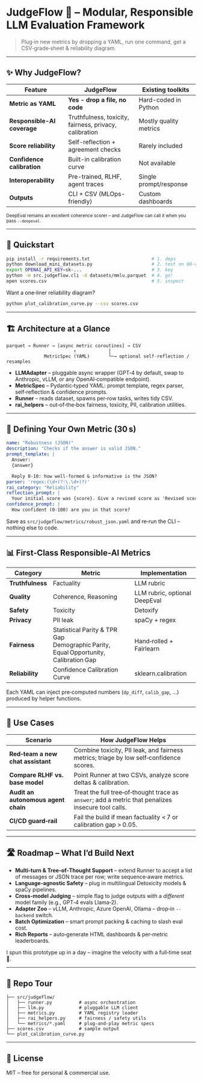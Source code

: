
# JudgeFlow 🚦 – Modular, Responsible LLM Evaluation Framework
> Plug‑in new metrics by dropping a YAML, run one command, get a CSV‑grade‑sheet & reliability diagram.

---

## ✨ Why JudgeFlow?

| Feature | JudgeFlow | Existing toolkits |
|---------|-----------|--------------------|
| **Metric as YAML** | **Yes - drop a file, no code** | Hard-coded in Python |
| **Responsible-AI coverage** | Truthfulness, toxicity, fairness, privacy, calibration | Mostly quality metrics |
| **Score reliability** | Self-reflection + agreement checks | Rarely included |
| **Confidence calibration** | Built-in calibration curve | Not available |
| **Interoperability** | Pre-trained, RLHF, agent traces | Single prompt/response |
| **Outputs** | CLI + CSV (MLOps-friendly) | Custom dashboards |

<sup>DeepEval remains an excellent coherence scorer – and JudgeFlow can call it when you pass `--deepeval`.</sup>

---

## 🚀 Quickstart

```bash
pip install -r requirements.txt                       # 1. deps
python download_mini_datasets.py                      # 2. test on 60‑row toy data
export OPENAI_API_KEY=sk‑...                          # 3. key
python -m src.judgeflow.cli -d datasets/mmlu.parquet  # 4. go!
open scores.csv                                       # 5. inspect
```

Want a one‑liner reliability diagram?

```bash
python plot_calibration_curve.py --csv scores.csv
```

---

## 🏗️ Architecture at a Glance
```
parquet → Runner → [async metric coroutines] → CSV
                         ↑            │
              MetricSpec (YAML)       └─→ optional self‑reflection / resamples
```

* **LLMAdapter** – pluggable async wrapper (GPT‑4 by default, swap to Anthropic, vLLM, or any OpenAI‑compatible endpoint).  
* **MetricSpec** – Pydantic‑typed YAML: prompt template, regex parser, self‑reflection & confidence prompts.  
* **Runner** – reads dataset, spawns per‑row tasks, writes tidy CSV.  
* **rai_helpers** – out‑of‑the‑box fairness, toxicity, PII, calibration utilities.



---

## 🔌 Defining Your Own Metric (30 s)

```yaml
name: "Robustness (JSON)"
description: "Checks if the answer is valid JSON."
prompt_template: |
  Answer:
  {answer}

  Reply 0‑10: how well‑formed & informative is the JSON?
parser: 'regex:(\d+(?:\.\d+)?)'
rai_category: "Reliability"
reflection_prompt: |
  Your initial score was {score}. Give a revised score as 'Revised score: X' plus one‑sentence critique.
confidence_prompt: |
  How confident (0‑100) are you in that score?
```

Save as `src/judgeflow/metrics/robust_json.yaml` and re‑run the CLI – nothing else to code.

---

## 📊 First‑Class Responsible‑AI Metrics

| Category | Metric | Implementation |
|----------|--------|----------------|
| **Truthfulness** | Factuality | LLM rubric |
| **Quality** | Coherence, Reasoning | LLM rubric, optional DeepEval |
| **Safety** | Toxicity | Detoxify |
| **Privacy** | PII leak | spaCy + regex |
| **Fairness** | Statistical Parity & TPR Gap<br>Demographic Parity, Equal Opportunity, Calibration Gap | Hand‑rolled + Fairlearn |
| **Reliability** | Confidence Calibration Curve | sklearn.calibration |

Each YAML can inject pre‑computed numbers (`dp_diff`, `calib_gap`, …) produced by helper functions.

---

## 🔧 Use Cases

| Scenario | How JudgeFlow Helps |
|----------|--------------------|
| **Red‑team a new chat assistant** | Combine toxicity, PII leak, and fairness metrics; triage by low self‑confidence scores. |
| **Compare RLHF vs. base model** | Point Runner at two CSVs, analyze score deltas & calibration. |
| **Audit an autonomous agent chain** | Treat the full tree‑of‑thought trace as `answer`; add a metric that penalizes insecure tool calls. |
| **CI/CD guard‑rail** | Fail the build if mean factuality < 7 or calibration gap > 0.05. |

---

## 🛣️ Roadmap – What I’d Build Next

* **Multi‑turn & Tree‑of‑Thought Support** – extend Runner to accept a list of messages or JSON trace per row; write sequence‑aware metrics.  
* **Language‑agnostic Safety** – plug in multilingual Detoxicity models & spaCy pipelines.  
* **Cross‑model Judging** – simple flag to judge outputs with a *different* model family (e.g., GPT‑4 evals Llama‑2).  
* **Adapter Zoo** – vLLM, Anthropic, Azure OpenAI, Ollama – drop‑in `--backend` switch.  
* **Batch Optimization** – smart prompt packing & caching to slash eval cost.  
* **Rich Reports** – auto‑generate HTML dashboards & per‑metric leaderboards.

I spun this prototype up in a day – imagine the velocity with a full‑time seat 🚀.

---

## 📁 Repo Tour

```
├── src/judgeflow/
│   ├── runner.py          # async orchestration
│   ├── llm.py             # pluggable LLM client
│   ├── metrics.py         # YAML registry loader
│   ├── rai_helpers.py     # fairness / safety utils
│   └── metrics/*.yaml     # plug‑and‑play metric specs
├── scores.csv             # sample output
└── plot_calibration_curve.py
```

---

## 🔖 License
MIT – free for personal & commercial use.
